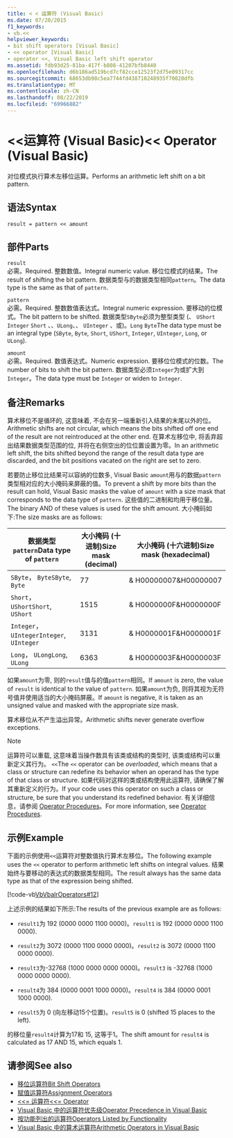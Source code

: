 ```yaml
---
title: < < 运算符 (Visual Basic)
ms.date: 07/20/2015
f1_keywords:
- vb.<<
helpviewer_keywords:
- bit shift operators [Visual Basic]
- << operator [Visual Basic]
- operator <<, Visual Basic left shift operator
ms.assetid: fdb93d25-81ba-417f-b808-41207bfb8440
ms.openlocfilehash: d6b186ad519bcd7cf82cce12523f2d75e09317cc
ms.sourcegitcommit: 68653db98c5ea7744fd438710248935f70020dfb
ms.translationtype: MT
ms.contentlocale: zh-CN
ms.lasthandoff: 08/22/2019
ms.locfileid: "69966882"
---
```

# <a name="-operator-visual-basic"></a><span data-ttu-id="a1f71-102">\<\<运算符 (Visual Basic)</span><span class="sxs-lookup"><span data-stu-id="a1f71-102">\<\< Operator (Visual Basic)</span></span>
<span data-ttu-id="a1f71-103">对位模式执行算术左移位运算。</span><span class="sxs-lookup"><span data-stu-id="a1f71-103">Performs an arithmetic left shift on a bit pattern.</span></span>  
  
## <a name="syntax"></a><span data-ttu-id="a1f71-104">语法</span><span class="sxs-lookup"><span data-stu-id="a1f71-104">Syntax</span></span>  
  
```  
result = pattern << amount  
```  
  
## <a name="parts"></a><span data-ttu-id="a1f71-105">部件</span><span class="sxs-lookup"><span data-stu-id="a1f71-105">Parts</span></span>  
 `result`  
 <span data-ttu-id="a1f71-106">必需。</span><span class="sxs-lookup"><span data-stu-id="a1f71-106">Required.</span></span> <span data-ttu-id="a1f71-107">整数数值。</span><span class="sxs-lookup"><span data-stu-id="a1f71-107">Integral numeric value.</span></span> <span data-ttu-id="a1f71-108">移位位模式的结果。</span><span class="sxs-lookup"><span data-stu-id="a1f71-108">The result of shifting the bit pattern.</span></span> <span data-ttu-id="a1f71-109">数据类型与的数据类型相同`pattern`。</span><span class="sxs-lookup"><span data-stu-id="a1f71-109">The data type is the same as that of `pattern`.</span></span>  
  
 `pattern`  
 <span data-ttu-id="a1f71-110">必需。</span><span class="sxs-lookup"><span data-stu-id="a1f71-110">Required.</span></span> <span data-ttu-id="a1f71-111">整数数值表达式。</span><span class="sxs-lookup"><span data-stu-id="a1f71-111">Integral numeric expression.</span></span> <span data-ttu-id="a1f71-112">要移动的位模式。</span><span class="sxs-lookup"><span data-stu-id="a1f71-112">The bit pattern to be shifted.</span></span> <span data-ttu-id="a1f71-113">数据类型`SByte`必须为整型类型 (、 `UShort` `Integer` `Short` 、、`ULong`、、 `UInteger` 、或)。`Long` `Byte`</span><span class="sxs-lookup"><span data-stu-id="a1f71-113">The data type must be an integral type (`SByte`, `Byte`, `Short`, `UShort`, `Integer`, `UInteger`, `Long`, or `ULong`).</span></span>  
  
 `amount`  
 <span data-ttu-id="a1f71-114">必需。</span><span class="sxs-lookup"><span data-stu-id="a1f71-114">Required.</span></span> <span data-ttu-id="a1f71-115">数值表达式。</span><span class="sxs-lookup"><span data-stu-id="a1f71-115">Numeric expression.</span></span> <span data-ttu-id="a1f71-116">要移位位模式的位数。</span><span class="sxs-lookup"><span data-stu-id="a1f71-116">The number of bits to shift the bit pattern.</span></span> <span data-ttu-id="a1f71-117">数据类型必须`Integer`为或扩大到`Integer`。</span><span class="sxs-lookup"><span data-stu-id="a1f71-117">The data type must be `Integer` or widen to `Integer`.</span></span>  
  
## <a name="remarks"></a><span data-ttu-id="a1f71-118">备注</span><span class="sxs-lookup"><span data-stu-id="a1f71-118">Remarks</span></span>  
 <span data-ttu-id="a1f71-119">算术移位不是循环的, 这意味着, 不会在另一端重新引入结果的末尾以外的位。</span><span class="sxs-lookup"><span data-stu-id="a1f71-119">Arithmetic shifts are not circular, which means the bits shifted off one end of the result are not reintroduced at the other end.</span></span> <span data-ttu-id="a1f71-120">在算术左移位中, 将丢弃超出结果数据类型范围的位, 并将在右侧空出的位位置设置为零。</span><span class="sxs-lookup"><span data-stu-id="a1f71-120">In an arithmetic left shift, the bits shifted beyond the range of the result data type are discarded, and the bit positions vacated on the right are set to zero.</span></span>  
  
 <span data-ttu-id="a1f71-121">若要防止移位比结果可以容纳的位数多, Visual Basic `amount`用与的数据`pattern`类型相对应的大小掩码来屏蔽的值。</span><span class="sxs-lookup"><span data-stu-id="a1f71-121">To prevent a shift by more bits than the result can hold, Visual Basic masks the value of `amount` with a size mask that corresponds to the data type of `pattern`.</span></span> <span data-ttu-id="a1f71-122">这些值的二进制和均用于移位量。</span><span class="sxs-lookup"><span data-stu-id="a1f71-122">The binary AND of these values is used for the shift amount.</span></span> <span data-ttu-id="a1f71-123">大小掩码如下:</span><span class="sxs-lookup"><span data-stu-id="a1f71-123">The size masks are as follows:</span></span>  
  
|<span data-ttu-id="a1f71-124">数据类型`pattern`</span><span class="sxs-lookup"><span data-stu-id="a1f71-124">Data type of `pattern`</span></span>|<span data-ttu-id="a1f71-125">大小掩码 (十进制)</span><span class="sxs-lookup"><span data-stu-id="a1f71-125">Size mask (decimal)</span></span>|<span data-ttu-id="a1f71-126">大小掩码 (十六进制)</span><span class="sxs-lookup"><span data-stu-id="a1f71-126">Size mask (hexadecimal)</span></span>|  
|----------------------------|---------------------------|-------------------------------|  
|<span data-ttu-id="a1f71-127">`SByte`， `Byte`</span><span class="sxs-lookup"><span data-stu-id="a1f71-127">`SByte`, `Byte`</span></span>|<span data-ttu-id="a1f71-128">7</span><span class="sxs-lookup"><span data-stu-id="a1f71-128">7</span></span>|<span data-ttu-id="a1f71-129">& H00000007</span><span class="sxs-lookup"><span data-stu-id="a1f71-129">&H00000007</span></span>|  
|<span data-ttu-id="a1f71-130">`Short`， `UShort`</span><span class="sxs-lookup"><span data-stu-id="a1f71-130">`Short`, `UShort`</span></span>|<span data-ttu-id="a1f71-131">15</span><span class="sxs-lookup"><span data-stu-id="a1f71-131">15</span></span>|<span data-ttu-id="a1f71-132">& H0000000F</span><span class="sxs-lookup"><span data-stu-id="a1f71-132">&H0000000F</span></span>|  
|<span data-ttu-id="a1f71-133">`Integer`， `UInteger`</span><span class="sxs-lookup"><span data-stu-id="a1f71-133">`Integer`, `UInteger`</span></span>|<span data-ttu-id="a1f71-134">31</span><span class="sxs-lookup"><span data-stu-id="a1f71-134">31</span></span>|<span data-ttu-id="a1f71-135">& H0000001F</span><span class="sxs-lookup"><span data-stu-id="a1f71-135">&H0000001F</span></span>|  
|<span data-ttu-id="a1f71-136">`Long`， `ULong`</span><span class="sxs-lookup"><span data-stu-id="a1f71-136">`Long`, `ULong`</span></span>|<span data-ttu-id="a1f71-137">63</span><span class="sxs-lookup"><span data-stu-id="a1f71-137">63</span></span>|<span data-ttu-id="a1f71-138">& H0000003F</span><span class="sxs-lookup"><span data-stu-id="a1f71-138">&H0000003F</span></span>|  
  
 <span data-ttu-id="a1f71-139">如果`amount`为零, 则的`result`值与的值`pattern`相同。</span><span class="sxs-lookup"><span data-stu-id="a1f71-139">If `amount` is zero, the value of `result` is identical to the value of `pattern`.</span></span> <span data-ttu-id="a1f71-140">如果`amount`为负, 则将其视为无符号值并使用适当的大小掩码屏蔽。</span><span class="sxs-lookup"><span data-stu-id="a1f71-140">If `amount` is negative, it is taken as an unsigned value and masked with the appropriate size mask.</span></span>  
  
 <span data-ttu-id="a1f71-141">算术移位从不产生溢出异常。</span><span class="sxs-lookup"><span data-stu-id="a1f71-141">Arithmetic shifts never generate overflow exceptions.</span></span>  
  
> [!NOTE]
> <span data-ttu-id="a1f71-142">运算符可以重载, 这意味着当操作数具有该类或结构的类型时, 该类或结构可以重新定义其行为。 `<<`</span><span class="sxs-lookup"><span data-stu-id="a1f71-142">The `<<` operator can be *overloaded*, which means that a class or structure can redefine its behavior when an operand has the type of that class or structure.</span></span> <span data-ttu-id="a1f71-143">如果代码对这样的类或结构使用此运算符, 请确保了解其重新定义的行为。</span><span class="sxs-lookup"><span data-stu-id="a1f71-143">If your code uses this operator on such a class or structure, be sure that you understand its redefined behavior.</span></span> <span data-ttu-id="a1f71-144">有关详细信息，请参阅 [Operator Procedures](../../../visual-basic/programming-guide/language-features/procedures/operator-procedures.md)。</span><span class="sxs-lookup"><span data-stu-id="a1f71-144">For more information, see [Operator Procedures](../../../visual-basic/programming-guide/language-features/procedures/operator-procedures.md).</span></span>  
  
## <a name="example"></a><span data-ttu-id="a1f71-145">示例</span><span class="sxs-lookup"><span data-stu-id="a1f71-145">Example</span></span>  
 <span data-ttu-id="a1f71-146">下面的示例使用`<<`运算符对整数值执行算术左移位。</span><span class="sxs-lookup"><span data-stu-id="a1f71-146">The following example uses the `<<` operator to perform arithmetic left shifts on integral values.</span></span> <span data-ttu-id="a1f71-147">结果始终与要移动的表达式的数据类型相同。</span><span class="sxs-lookup"><span data-stu-id="a1f71-147">The result always has the same data type as that of the expression being shifted.</span></span>  
  
 [!code-vb[VbVbalrOperators#12](~/samples/snippets/visualbasic/VS_Snippets_VBCSharp/VbVbalrOperators/VB/Class1.vb#12)]  
  
 <span data-ttu-id="a1f71-148">上述示例的结果如下所示:</span><span class="sxs-lookup"><span data-stu-id="a1f71-148">The results of the previous example are as follows:</span></span>  
  
- <span data-ttu-id="a1f71-149">`result1`为 192 (0000 0000 1100 0000)。</span><span class="sxs-lookup"><span data-stu-id="a1f71-149">`result1` is 192 (0000 0000 1100 0000).</span></span>  
  
- <span data-ttu-id="a1f71-150">`result2`为 3072 (0000 1100 0000 0000)。</span><span class="sxs-lookup"><span data-stu-id="a1f71-150">`result2` is 3072 (0000 1100 0000 0000).</span></span>  
  
- <span data-ttu-id="a1f71-151">`result3`为-32768 (1000 0000 0000 0000)。</span><span class="sxs-lookup"><span data-stu-id="a1f71-151">`result3` is -32768 (1000 0000 0000 0000).</span></span>  
  
- <span data-ttu-id="a1f71-152">`result4`为 384 (0000 0001 1000 0000)。</span><span class="sxs-lookup"><span data-stu-id="a1f71-152">`result4` is 384 (0000 0001 1000 0000).</span></span>  
  
- <span data-ttu-id="a1f71-153">`result5`为 0 (向左移动15个位置)。</span><span class="sxs-lookup"><span data-stu-id="a1f71-153">`result5` is 0 (shifted 15 places to the left).</span></span>  
  
 <span data-ttu-id="a1f71-154">的移位量`result4`计算为17和 15, 这等于1。</span><span class="sxs-lookup"><span data-stu-id="a1f71-154">The shift amount for `result4` is calculated as 17 AND 15, which equals 1.</span></span>  
  
## <a name="see-also"></a><span data-ttu-id="a1f71-155">请参阅</span><span class="sxs-lookup"><span data-stu-id="a1f71-155">See also</span></span>

- [<span data-ttu-id="a1f71-156">移位运算符</span><span class="sxs-lookup"><span data-stu-id="a1f71-156">Bit Shift Operators</span></span>](../../../visual-basic/language-reference/operators/bit-shift-operators.md)
- [<span data-ttu-id="a1f71-157">赋值运算符</span><span class="sxs-lookup"><span data-stu-id="a1f71-157">Assignment Operators</span></span>](../../../visual-basic/language-reference/operators/assignment-operators.md)
- [<span data-ttu-id="a1f71-158"><<= 运算符</span><span class="sxs-lookup"><span data-stu-id="a1f71-158"><<= Operator</span></span>](../../../visual-basic/language-reference/operators/left-shift-assignment-operator.md)
- [<span data-ttu-id="a1f71-159">Visual Basic 中的运算符优先级</span><span class="sxs-lookup"><span data-stu-id="a1f71-159">Operator Precedence in Visual Basic</span></span>](../../../visual-basic/language-reference/operators/operator-precedence.md)
- [<span data-ttu-id="a1f71-160">按功能列出的运算符</span><span class="sxs-lookup"><span data-stu-id="a1f71-160">Operators Listed by Functionality</span></span>](../../../visual-basic/language-reference/operators/operators-listed-by-functionality.md)
- [<span data-ttu-id="a1f71-161">Visual Basic 中的算术运算符</span><span class="sxs-lookup"><span data-stu-id="a1f71-161">Arithmetic Operators in Visual Basic</span></span>](../../../visual-basic/programming-guide/language-features/operators-and-expressions/arithmetic-operators.md)

